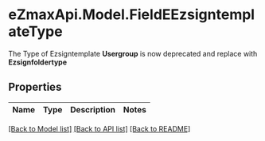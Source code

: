 # eZmaxApi.Model.FieldEEzsigntemplateType
The Type of Ezsigntemplate  **Usergroup** is now deprecated and replace with **Ezsignfoldertype**

## Properties

Name | Type | Description | Notes
------------ | ------------- | ------------- | -------------

[[Back to Model list]](../README.md#documentation-for-models) [[Back to API list]](../README.md#documentation-for-api-endpoints) [[Back to README]](../README.md)

